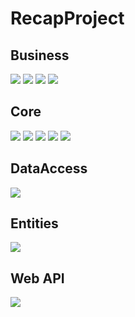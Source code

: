 # RecapProject


<p><h2>Business</h2></p>
<img src="https://github.com/mrm65/RecapProject/blob/master/b1.JPG" width="auto"> 
<img src="https://github.com/mrm65/RecapProject/blob/master/b2.JPG" width="auto">
<img src="https://github.com/mrm65/RecapProject/blob/master/b3.JPG" width="auto">
<img src="https://github.com/mrm65/RecapProject/blob/master/b4.JPG" width="auto">


<p><h2>Core</h2></p>
<img src="https://github.com/mrm65/RecapProject/blob/master/c1.JPG" width="auto"> 
<img src="https://github.com/mrm65/RecapProject/blob/master/c2.JPG" width="auto">
<img src="https://github.com/mrm65/RecapProject/blob/master/c3.JPG" width="auto"> 
<img src="https://github.com/mrm65/RecapProject/blob/master/c4.JPG" width="auto">
<img src="https://github.com/mrm65/RecapProject/blob/master/c5.JPG" width="auto">


<p><h2>DataAccess</h2></p>
<img src="https://github.com/mrm65/RecapProject/blob/master/c6.JPG" width="auto"> 

<p><h2>Entities</h2></p>
<img src="https://github.com/mrm65/RecapProject/blob/master/c8.JPG" width="auto"> 

<p><h2>Web API</h2></p>
<img src="https://github.com/mrm65/RecapProject/blob/master/c9.JPG" width="auto"> 
